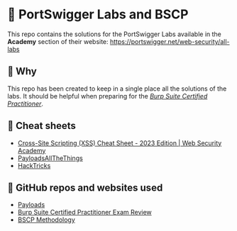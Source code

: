 # 🧪 PortSwigger Labs and BSCP

This repo contains the solutions for the PortSwigger Labs available in the **Academy** section of their website: https://portswigger.net/web-security/all-labs

## 💭 Why
This repo has been created to keep in a single place all the solutions of the labs. It should be helpful when preparing for the [*Burp Suite Certified Practitioner*](https://portswigger.net/web-security/certification).

## 💭 Cheat sheets
- [Cross-Site Scripting (XSS) Cheat Sheet - 2023 Edition | Web Security Academy](https://portswigger.net/web-security/cross-site-scripting/cheat-sheet)
- [PayloadsAllTheThings](https://github.com/swisskyrepo/PayloadsAllTheThings)
- [HackTricks](https://book.hacktricks.xyz/welcome/readme)

## 💭 GitHub repos and websites used
- [Payloads](https://micahvandeusen.com/burp-suite-certified-practitioner-exam-review/)
- [Burp Suite Certified Practitioner Exam Review](https://micahvandeusen.com/burp-suite-certified-practitioner-exam-review/)
- [BSCP Methodology](http://bscpcheatsheet.gitbook.io/)

